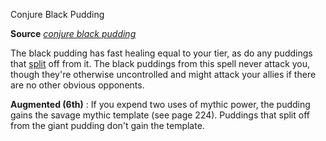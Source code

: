 Conjure Black Pudding

**Source** [_conjure black pudding_](ultimateMagic/spells/conjureBlackPudding#_conjure-black-pudding)

The black pudding has fast healing equal to your tier, as do any puddings that [split](monsters/universalMonsterRules#_split) off from it. The black puddings from this spell never attack you, though they're otherwise uncontrolled and might attack your allies if there are no other obvious opponents.

**Augmented (6th)** : If you expend two uses of mythic power, the pudding gains the savage mythic template (see page 224). Puddings that split off from the giant pudding don't gain the template.

